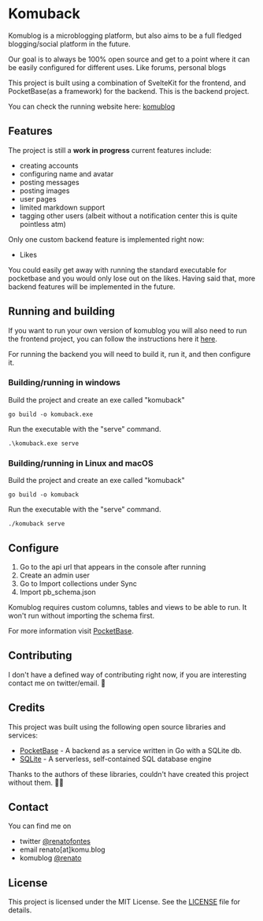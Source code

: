 # Komuback
Komublog is a microblogging platform, but also aims to be a full fledged blogging/social platform in the future.

Our goal is to always be 100% open source and get to a point where it can be easily configured for different uses. Like forums, personal blogs 

This project is built using a combination of SvelteKit for the frontend, and PocketBase(as a framework) for the backend. This is the backend project.

You can check the running website here: [komublog](https://komu.blog)

## Features
The project is still a **work in progress** current features include:
* creating accounts
* configuring name and avatar
* posting messages
* posting images
* user pages
* limited markdown support
* tagging other users (albeit without a notification center this is quite pointless atm)

Only one custom backend feature is implemented right now:
* Likes

You could easily get away with running the standard executable for pocketbase and you would only lose out on the likes.
Having said that, more backend features will be implemented in the future.

## Running and building
If you want to run your own version of komublog you will also need to run the frontend project, you can follow the instructions here it [here](https://github.com/Komunumos/komublog-sv).

For running the backend you will need to build it, run it, and then configure it.

### Building/running in windows
Build the project and create an exe called "komuback"
```
go build -o komuback.exe
```

Run the executable with the "serve" command.
```
.\komuback.exe serve
```

### Building/running in Linux and macOS
Build the project and create an exe called "komuback"
```
go build -o komuback
```

Run the executable with the "serve" command.
```
./komuback serve
```

## Configure
1. Go to the api url that appears in the console after running
2. Create an admin user
3. Go to Import collections under Sync
4. Import pb_schema.json

Komublog requires custom columns, tables and views to be able to run. It won't run without importing the schema first.

For more information visit [PocketBase](https://pocketbase.io).

## Contributing
I don't have a defined way of contributing right now, if you are interesting contact me on twitter/email. 👀

## Credits
This project was built using the following open source libraries and services:

- [PocketBase](https://www.pocketbase.io/) - A backend as a service written in Go with a SQLite db.
- [SQLite](https://sqlite.org/) - A serverless, self-contained SQL database engine

Thanks to the authors of these libraries, couldn't have created this project without them. 🙏🏻

## Contact
You can find me on 
- twitter [@renatofontes](https://twitter.com/renatofontes)
- email renato[at]komu.blog
- komublog [@renato](https://komu.blog/@renato)

## License

This project is licensed under the MIT License. See the [LICENSE](LICENSE) file for details.
